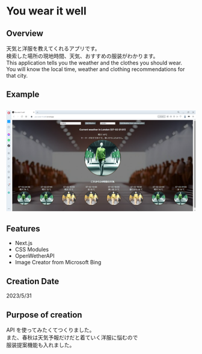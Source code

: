 # You wear it well

## Overview

天気と洋服を教えてくれるアプリです。  
検索した場所の現地時間、天気、おすすめの服装がわかります。  
This application tells you the weather and the clothes you should wear.  
You will know the local time, weather and clothing recommendations for that city.

## Example

## ![example.png](/public/img/example.png "example.png")

## Features

- Next.js
- CSS Modules
- OpenWetherAPI
- Image Creator from Microsoft Bing

## Creation Date

2023/5/31

## Purpose of creation

API を使ってみたくてつくりました。  
また、春秋は天気予報だけだと着ていく洋服に悩むので  
服装提案機能も入れました。
